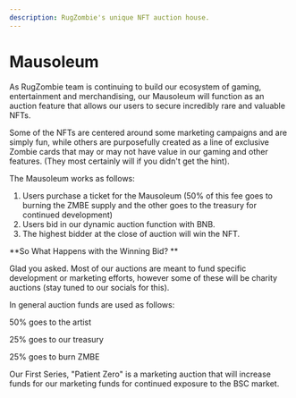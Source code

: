 ```yaml
---
description: RugZombie's unique NFT auction house.
---
```


# Mausoleum

As RugZombie team is continuing to build our ecosystem of gaming, entertainment and merchandising, our Mausoleum will function as an auction feature that allows our users to secure incredibly rare and valuable NFTs. 

Some of the NFTs are centered around some marketing campaigns and are simply fun, while others are purposefully created as a line of exclusive Zombie cards that may or may not have value in our gaming and other features. (They most certainly will if you didn't get the hint). 

The Mausoleum works as follows: 

1. Users purchase a ticket for the Mausoleum (50% of this fee goes to burning the ZMBE supply and the other goes to the treasury for continued development) 
2. Users bid in our dynamic auction function with BNB.
3. The highest bidder at the close of auction will win the NFT. 

**So What Happens with the Winning Bid? **

Glad you asked. Most of our auctions are meant to fund specific development or marketing efforts, however some of these will be charity auctions (stay tuned to our socials for this).

In general auction funds are used as follows:

50% goes to the artist

25% goes to our treasury

25% goes to burn ZMBE

Our First Series, "Patient Zero" is a marketing auction that will increase funds for our marketing funds for continued exposure to the BSC market.

